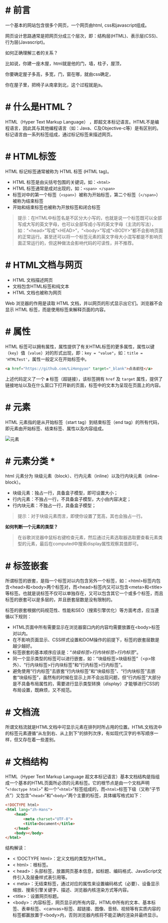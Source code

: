 # # 前言

一个基本的网站包含很多个网页，一个网页由html, css和javascript组成。

网页设计思路通常是把网页分成三个层次，即：结构层(HTML)、表示层(CSS)、行为层(Javascript)。

如何正确理解三者的关系？

比如说，你建一座木屋，html就是他的门，墙，柱子，屋顶，

你要确定屋子多高，多宽，门，窗在哪，就由css确定，

你在屋子里，把椅子从南拿到北，这个过程就是js。

# # 什么是HTML？

HTML（Hyper Text Markup Language） ，即超文本标记语言。HTML不是编程语言，因此其与其他编程语言（如：Java、C及Objective-c等）是有区别的。标记语言由一系列标签组成，通过标记标签来描述网页。

# # HTML标签

HTML 标记标签通常被称为 HTML 标签 (HTML tag)。

- HTML 标签是由尖括号包围的关键词，如：`<html>`
- HTML 标签通常是成对出现的，如：`<span> </span>`
- 标签对中的第一个标签（`<span>`）被称为开始标签，第二个标签（`</span>`）被称为结束标签
- 开始和结束标签也被称为开放标签和闭合标签

> 提示：在HTML中标签名是不区分大小写的，也就是说一个标签既可以全部写成大写的英文字母，也可以全部写成小写的英文字母（主流的写法），如：“\<head>”写成“\<HEAD>”，“\<body>”写成“\<BODY>”都不会影响页面的正常运行。甚至还可以将一个标签元素的英文字母大小混写都是不影响页面正常运行的，但这种做法会影响代码的可读性，并不推荐。

# # HTML文档与网页

- HTML 文档描述网页
- 文档包含HTML标签和纯文本
- HTML 文档也被称为网页

Web 浏览器的作用是读取 HTML 文档，并以网页的形式显示出它们。浏览器不会显示 HTML 标签，而是使用标签来解释页面的内容。

# # 属性

HTML 标签可以拥有属性，属性提供了有关HTML标签的更多属性，属性以键（`key`）值（`value`）对的形式出现，即：`key = "value"`，如：`title = 'HTMLTest'`，属性一般定义在开始标签中。

```html
<a href="https://github.com/LiHongyao" target="_blank">点击前往</a>
```

上述代码定义了一个 **a** 标签（超链接），该标签拥有 `href` 及 `target` 属性，提供了链接地址以及在什么窗口下打开新的页面，标签中的文本为呈现在页面上的内容。

# # 元素

HTML 元素指的是从开始标签（start tag）到结束标签（end tag）的所有代码，即元素由开始标签、结束标签、属性以及内容组成。

![元素](IMGS/element.jpg)



# # 元素分类 *

html 元素分为 块级元素（block）、行内元素（inline）以及行内块元素（inline-block）。

- 块级元素：独占一行，具备盒子模型，即可设置大小；
- 行内元素：不独占一行，不具备盒子模型，大小由内容决定；
- 行内块元素：不独占一行，具备盒子模型；

> 提示：对于块级元素而言，即使你设置了宽高，其也会独占一行。

**如何判断一个元素的类型？**

>在谷歌浏览器中鼠标右键检查元素，然后通过元素选取器选取要查看元素类型的元素，最后在computed中搜索display属性观察其值即可。

# # 标签嵌套

所谓标签的嵌套，是指一个标签对以内包含另外一个标签，如：\<html>标签内包含\<head>和\<body>两个标签对，而\<head>标签内又可以包含\<meta>和\<title>等标签。也就是说标签不仅可以单独存在，又可以包含其它一个或多个标签，而且标签的嵌套可以是多层的，并且嵌套层数是没有限制的。

标签的嵌套根据代码规范性、性能和SEO（搜索引擎优化）等方面考虑，应当遵循以下规则：

- HTML页面中所有需要显示在浏览器窗口内的内容均需要放置在\<body>标签对以内。
- 在不影响页面显示、CSS样式设置和DOM操作的前提下，标签的嵌套层数是越少越好。
- 标签嵌套的基本顺序应该是：“*块级标签*>*行内块标签*>*行内标签*”。
- 同一个显示类型的标签可以进行嵌套，如：“块级标签>块级标签”（\<p>除外）、“行内块标签>行内块标签”和“行内标签>行内标签”。
- 避免使用“行内标签”去嵌套“行内块标签”和“块级标签”、“行内块标签”去嵌套“块级标签”，虽然有的时候在显示上并不会出现问题，但“行内标签”大部分是不具备布局属性的，需要进行显示类型转换（*display*）才能够进行CSS的布局设置，既麻烦，又不规范。

# # 文档流

所谓文档流就是HTML文档中可显示元素在排列时所占用的位置。HTML文档流中的标签元素遵循“从左到右、从上到下”的排列次序，有如现代汉字的书写顺序一样，但又存在着一些差别。

#  # 文档结构

HTML（Hyper Text Markup Language 超文本标记语言）基本文档结构是指组成一个基本的HTML页面所必须的元素标签。它的根节点是由一个文档声明 “`<!doctype html>`” 和一个“`<html>`”标签组成的，而`<html>`标签下级（又称“子节点”）又包含“`<head>`”和“`<body>`”两个主要的标签，具体编写格式如下：

```html
<!DOCTYPE html>
<html lang="zh-Hans">
    <head>
        <meta charset="UTF-8">
        <title>Document</title>
    </head>
    <body></body>
</html>
```

结构解读：

- < !DOCTYPE html>：定义文档的类型为HTML。
- \< html>：根标签。
- \< head>：头部标签，放置网页基本信息，如标题、编码格式、JavaScript文件引入及层叠样式表引用等。
- \< meta>：无结束标签，通过对应的属性来设置编码格式（必要）、设备显示缩放、搜索引擎关键字、描述、浏览器内核渲染方式等内容。
- \<title>：设置网页标题。
- \<body>：内容标签，网页显示的所有内容，HTML中所有的文本、基本标签、表单标签、\<canvas>标签、超链接、图像、音频、视频等有实质内容的标签都赢放置于\<body>内，否则浏览器内核将不能正确的渲染并最终显示。



















